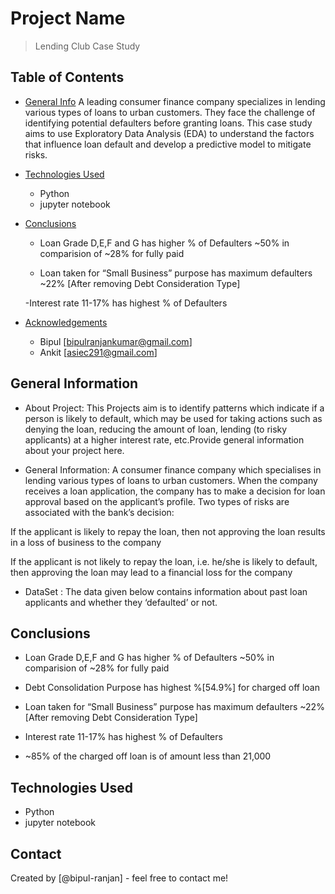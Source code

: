 # Project Name
> Lending Club Case Study


## Table of Contents
* [General Info](#general-information)
A leading consumer finance company specializes in lending various types of loans to urban customers. They face the challenge of identifying potential defaulters before granting loans. This case study aims to use Exploratory Data Analysis (EDA) to understand the factors that influence loan default and develop a predictive model to mitigate risks. 

* [Technologies Used](#technologies-used)
    - Python
    - jupyter notebook      
* [Conclusions](#conclusions)
    - Loan Grade D,E,F and G has higher % of Defaulters ~50% in comparision of  ~28% for fully paid

    - Loan taken for “Small Business” purpose has maximum defaulters ~22% [After removing Debt Consideration Type]

    -Interest rate 11-17% has highest % of Defaulters 
    
* [Acknowledgements](#acknowledgements)
    - Bipul [bipulranjankumar@gmail.com]
    - Ankit [asiec291@gmail.com]

<!-- You can include any other section that is pertinent to your problem -->

## General Information

- About Project: This Projects aim is to identify patterns which indicate if a person is likely to default, which may be used for taking actions such as denying the loan, reducing the amount of loan, lending (to risky applicants) at a higher interest rate, etc.Provide general information about your project here.

- General Information: A consumer finance company which specialises in lending various types of loans to urban customers. When the company receives a loan application, the company has to make a decision for loan approval based on the applicant’s profile. Two types of risks are associated with the bank’s decision:

If the applicant is likely to repay the loan, then not approving the loan results in a loss of business to the company

If the applicant is not likely to repay the loan, i.e. he/she is likely to default, then approving the loan may lead to a financial loss for the company

- DataSet :  The data given below contains information about past loan applicants and whether they ‘defaulted’ or not.

<!-- You don't have to answer all the questions - just the ones relevant to your project. -->

## Conclusions
- Loan Grade D,E,F and G has higher % of Defaulters ~50% in comparision of  ~28% for fully paid

- Debt Consolidation Purpose has highest %[54.9%] for charged off loan

- Loan taken for “Small Business” purpose has maximum defaulters ~22% [After removing Debt Consideration Type]

- Interest rate 11-17% has highest % of Defaulters

- ~85% of the charged off loan is of amount less than 21,000

<!-- You don't have to answer all the questions - just the ones relevant to your project. -->


## Technologies Used
   -  Python
   - jupyter notebook 


<!-- As the libraries versions keep on changing, it is recommended to mention the version of library used in this project -->


## Contact
Created by [@bipul-ranjan] - feel free to contact me!

